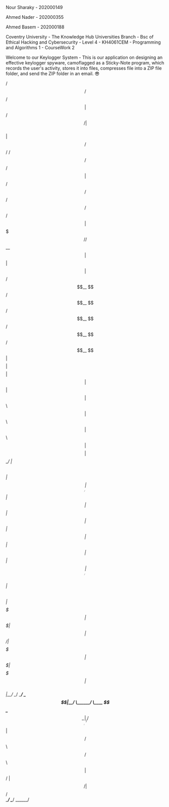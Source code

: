 Nour Sharaky - 202000149

Ahmed Nader - 202000355

Ahmed Basem - 202000188

Coventry University - The Knowledge Hub Universities Branch - Bsc of Ethical Hacking and Cybersecurity - Level 4 - KH4061CEM - Programming and Algorithms 1 - CourseWork 2

Welcome to our Keylogger System - This is our application on designing an effective keylogger spyware, camoflagged as a Sticky-Note program, which records the user's activity, stores it into files, compresses file into a ZIP file folder, and send the ZIP folder in an email. 😎

  /$$   /$$                     /$$                                                  
 | $$  /$$/                    | $$                                                  
 | $$ /$$/   /$$$$$$  /$$   /$$| $$  /$$$$$$   /$$$$$$   /$$$$$$   /$$$$$$   /$$$$$$ 
 | $$$$$/   /$$__  $$| $$  | $$| $$ /$$__  $$ /$$__  $$ /$$__  $$ /$$__  $$ /$$__  $$
 | $$  $$  | $$$$$$$$| $$  | $$| $$| $$  \ $$| $$  \ $$| $$  \ $$| $$$$$$$$| $$  \__/
 | $$\  $$ | $$_____/| $$  | $$| $$| $$  | $$| $$  | $$| $$  | $$| $$_____/| $$      
 | $$ \  $$|  $$$$$$$|  $$$$$$$| $$|  $$$$$$/|  $$$$$$$|  $$$$$$$|  $$$$$$$| $$      
 |__/  \__/ \_______/ \____  $$|__/ \______/  \____  $$ \____  $$ \_______/|__/      
                      /$$  | $$               /$$  \ $$ /$$  \ $$                    
                     |  $$$$$$/              |  $$$$$$/|  $$$$$$/                    
                      \______/                \______/  \______/                     

